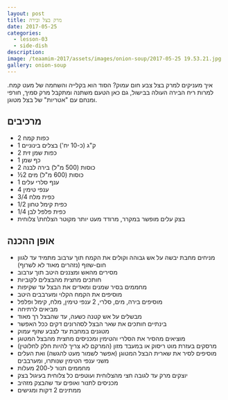 ```yaml
---
layout: post
title: מרק בצל ובירה
date: 2017-05-25
categories:
  - lesson-03
  - side-dish
description: 
image: /teaamim-2017/assets/images/onion-soup/2017-05-25 19.53.21.jpg
gallery: onion-soup
---
```


איך מעניקים למרק בצל צבע חום עמוק? הסוד הוא בקלייה והשחמה של מעט קמח. למרות ריח הבירה העולה בבישול, גם כאן הטעם משתנה ומתקבל מרק סמיך, חורפי ומנחם עם "אטריות" של בצל מטוגן.

## מרכיבים
- 2 כפות קמח
- 1 ק"ג (כ-10 יח') בצלים בינוניים
- 2 כפות שמן זית
- 1 כף שמן
- 2 כוסות (500 מ"ל) בירה לבנה
- ½2 כוסות (600 מ"ל) מים
- 1 ענף סלרי עלים
- 4 ענפי טימין
- 3/4 כפית מלח
- 1/2 כפית קימל טחון
- 1/4 כפית פלפל לבן
- בצק עלים מופשר במקרר, מרודד מעט יותר מקוטר הצלחת\ צלוחית

## אופן ההכנה

- מניחים מחבת יבשה על אש גבוהה וקולים את הקמח תוך ערבוב מתמיד עד לגוון חום-שזוף (נזהרים מאוד לא לשרוף)
- מסירים מהאש ומצננים היטב תוך ערבוב
- חותכים מחצית מהבצלים לקוביות
- מחממים בסיר שמנים ומאדים את הבצל עד שקיפות
- מוסיפים את הקמח הקלוי ומערבבים היטב
- מוסיפים בירה, מים, סלרי, 2 ענפי טימין, מלח, קימל ופלפל
- מביאים לרתיחה
- מבשלים על אש קטנה כשעה, עד שהבצל רך מאוד
- בינתיים חותכים את שאר הבצל לסהרונים דקים ככל האפשר
- מטגנים במחבת עד לצבע שזוף עמוק
- מוציאים מהסיר את הסלרי והטימין ומכניסים מחצית מהבצל המטוגן
- מרסקים בעזרת מוט ריסוק או במעבד מזון (המרקם לא צריך להיות חלק לחלוטין)
- מוסיפים לסיר את שארית הבצל המטוגן (אפשר לשמור מעט להגשה) ואת העלים משני ענפי הטימין שנותרו, ומערבבים
- מחממים תנור ל-200 מעלות
- יוצקים מרק עד לגובה חצי מהצלוחית ועוטפים כל צלוחית בעיגול בצק
- מכניסים לתנור ואופים עד שהבצק מזהיב
- ממתינים 2 דקות ומגישים
